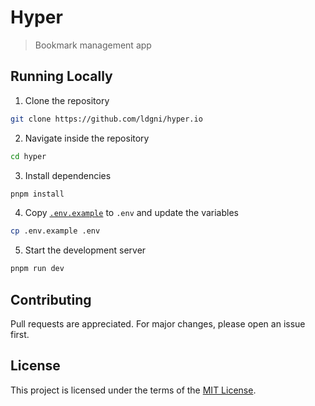 # Hyper

> Bookmark management app

## Running Locally

1. Clone the repository

```sh
git clone https://github.com/ldgni/hyper.io
```

2. Navigate inside the repository

```sh
cd hyper
```

3. Install dependencies

```sh
pnpm install
```

4. Copy [`.env.example`](.env.example) to `.env` and update the variables

```sh
cp .env.example .env
```

5.  Start the development server

```sh
pnpm run dev
```

## Contributing

Pull requests are appreciated. For major changes, please open an issue first.

## License

This project is licensed under the terms of the [MIT License](LICENSE).

